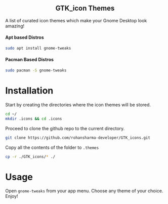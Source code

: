 <h2 align="center">GTK_icon Themes</h2>
A list of curated icon themes which make your Gnome Desktop look amazing!
<br>

 <h4>Apt based Distros</h4>
 
``` bash
sudo apt install gnome-tweaks
```
<h4>Pacman Based Distros</h4>

``` bash
sudo pacman -S gnome-tweaks
```

# Installation
Start by creating the directories where the icon themes will be stored.
``` bash
cd ~/
mkdir .icons && cd .icons
```
Proceed to clone the github repo to the current directory.
``` bash
git clone https://github.com/rohansharma-developer/GTK_icons.git
```
Copy all the contents of the folder to `.themes`
``` bash
cp -r ./GTK_icons/* ./
```
# Usage
Open `gnome-tweaks` from your app menu. Choose any theme of your choice. Enjoy!

